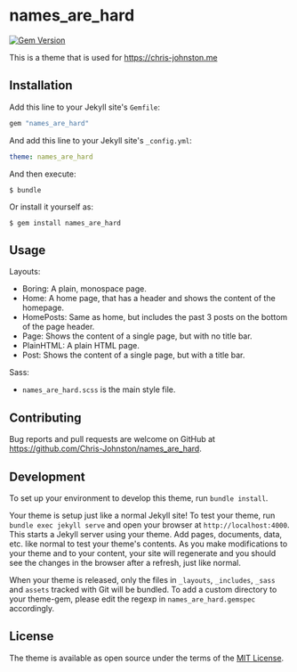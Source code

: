 # names_are_hard

[![Gem Version](https://badge.fury.io/rb/names_are_hard.svg)](https://badge.fury.io/rb/names_are_hard)

This is a theme that is used for https://chris-johnston.me


## Installation

Add this line to your Jekyll site's `Gemfile`:

```ruby
gem "names_are_hard"
```

And add this line to your Jekyll site's `_config.yml`:

```yaml
theme: names_are_hard
```

And then execute:

    $ bundle

Or install it yourself as:

    $ gem install names_are_hard

## Usage

Layouts:
  - Boring: A plain, monospace page.
  - Home: A home page, that has a header and shows the content of the homepage.
  - HomePosts: Same as home, but includes the past 3 posts on the bottom of the page header.
  - Page: Shows the content of a single page, but with no title bar.
  - PlainHTML: A plain HTML page.
  - Post: Shows the content of a single page, but with a title bar.

Sass:
  - `names_are_hard.scss` is the main style file.

## Contributing

Bug reports and pull requests are welcome on GitHub at https://github.com/Chris-Johnston/names_are_hard.

## Development

To set up your environment to develop this theme, run `bundle install`.

Your theme is setup just like a normal Jekyll site! To test your theme, run `bundle exec jekyll serve` and open your browser at `http://localhost:4000`. This starts a Jekyll server using your theme. Add pages, documents, data, etc. like normal to test your theme's contents. As you make modifications to your theme and to your content, your site will regenerate and you should see the changes in the browser after a refresh, just like normal.

When your theme is released, only the files in `_layouts`, `_includes`, `_sass` and `assets` tracked with Git will be bundled.
To add a custom directory to your theme-gem, please edit the regexp in `names_are_hard.gemspec` accordingly.

## License

The theme is available as open source under the terms of the [MIT License](https://opensource.org/licenses/MIT).